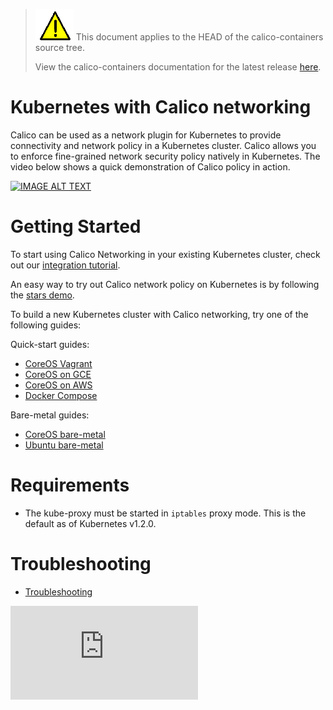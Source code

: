 <!--- master only -->
> ![warning](../../images/warning.png) This document applies to the HEAD of the calico-containers source tree.
>
> View the calico-containers documentation for the latest release [here](https://github.com/projectcalico/calico-containers/blob/v0.20.0/README.md).
<!--- else
> You are viewing the calico-containers documentation for release **release**.
<!--- end of master only -->

# Kubernetes with Calico networking
Calico can be used as a network plugin for Kubernetes to provide connectivity and network policy in a Kubernetes cluster. 
Calico allows you to enforce fine-grained network security policy natively in Kubernetes. The video below shows a quick demonstration of Calico policy in action.

[![IMAGE ALT TEXT](http://img.youtube.com/vi/OE1n5PWtvMM/0.jpg)](http://www.youtube.com/watch?v=OE1n5PWtvMM "Calico network policy on Kubernetes")

# Getting Started
To start using Calico Networking in your existing Kubernetes cluster, check out our [integration tutorial](KubernetesIntegration.md).

An easy way to try out Calico network policy on Kubernetes is by following the [stars demo](stars-demo/README.md).

To build a new Kubernetes cluster with Calico networking, try one of the following guides:

Quick-start guides:
- [CoreOS Vagrant](VagrantCoreOS.md)
- [CoreOS on GCE](GCE.md)
- [CoreOS on AWS](AWS.md)
- [Docker Compose](https://github.com/projectcalico/docker-compose-kubernetes) 

Bare-metal guides:
- [CoreOS bare-metal](https://github.com/kubernetes/kubernetes/blob/master/docs/getting-started-guides/coreos/bare_metal_calico.md)
- [Ubuntu bare-metal](https://github.com/kubernetes/kubernetes/blob/master/docs/getting-started-guides/ubuntu-calico.md)


# Requirements
- The kube-proxy must be started in `iptables` proxy mode.  This is the default as of Kubernetes v1.2.0.

# Troubleshooting 
- [Troubleshooting](Troubleshooting.md)

[![Analytics](https://calico-ga-beacon.appspot.com/UA-52125893-3/calico-containers/docs/cni/kubernetes/README.md?pixel)](https://github.com/igrigorik/ga-beacon)
